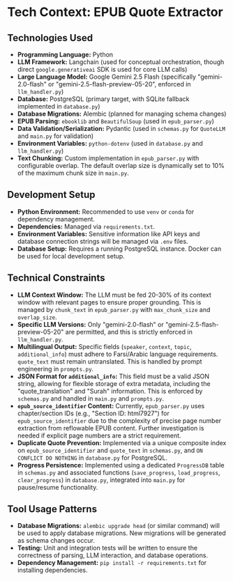 # Tech Context: EPUB Quote Extractor

## Technologies Used

*   **Programming Language:** Python
*   **LLM Framework:** Langchain (used for conceptual orchestration, though direct `google.generativeai` SDK is used for core LLM calls)
*   **Large Language Model:** Google Gemini 2.5 Flash (specifically "gemini-2.0-flash" or "gemini-2.5-flash-preview-05-20", enforced in `llm_handler.py`)
*   **Database:** PostgreSQL (primary target, with SQLite fallback implemented in `database.py`)
*   **Database Migrations:** Alembic (planned for managing schema changes)
*   **EPUB Parsing:** `ebooklib` and `BeautifulSoup` (used in `epub_parser.py`)
*   **Data Validation/Serialization:** Pydantic (used in `schemas.py` for `QuoteLLM` and `main.py` for validation)
*   **Environment Variables:** `python-dotenv` (used in `database.py` and `llm_handler.py`)
*   **Text Chunking:** Custom implementation in `epub_parser.py` with configurable overlap. The default overlap size is dynamically set to 10% of the maximum chunk size in `main.py`.

## Development Setup

*   **Python Environment:** Recommended to use `venv` or `conda` for dependency management.
*   **Dependencies:** Managed via `requirements.txt`.
*   **Environment Variables:** Sensitive information like API keys and database connection strings will be managed via `.env` files.
*   **Database Setup:** Requires a running PostgreSQL instance. Docker can be used for local development setup.

## Technical Constraints

*   **LLM Context Window:** The LLM must be fed 20-30% of its context window with relevant pages to ensure proper grounding. This is managed by `chunk_text` in `epub_parser.py` with `max_chunk_size` and `overlap_size`.
*   **Specific LLM Versions:** Only "gemini-2.0-flash" or "gemini-2.5-flash-preview-05-20" are permitted, and this is strictly enforced in `llm_handler.py`.
*   **Multilingual Output:** Specific fields (`speaker`, `context`, `topic`, `additional_info`) must adhere to Farsi/Arabic language requirements. `quote_text` must remain untranslated. This is handled by prompt engineering in `prompts.py`.
*   **JSON Format for `additional_info`:** This field must be a valid JSON string, allowing for flexible storage of extra metadata, including the "quote_translation" and "Surah" information. This is enforced by `schemas.py` and handled in `main.py` and `prompts.py`.
*   **`epub_source_identifier` Content:** Currently, `epub_parser.py` uses chapter/section IDs (e.g., "Section ID: html7927") for `epub_source_identifier` due to the complexity of precise page number extraction from reflowable EPUB content. Further investigation is needed if explicit page numbers are a strict requirement.
*   **Duplicate Quote Prevention:** Implemented via a unique composite index on `epub_source_identifier` and `quote_text` in `schemas.py`, and `ON CONFLICT DO NOTHING` in `database.py` for PostgreSQL.
*   **Progress Persistence:** Implemented using a dedicated `ProgressDB` table in `schemas.py` and associated functions (`save_progress`, `load_progress`, `clear_progress`) in `database.py`, integrated into `main.py` for pause/resume functionality.

## Tool Usage Patterns

*   **Database Migrations:** `alembic upgrade head` (or similar command) will be used to apply database migrations. New migrations will be generated as schema changes occur.
*   **Testing:** Unit and integration tests will be written to ensure the correctness of parsing, LLM interaction, and database operations.
*   **Dependency Management:** `pip install -r requirements.txt` for installing dependencies.
